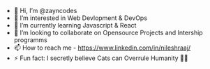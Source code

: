 - 👋 Hi, I’m @zayncodes
- 👀 I’m interested in Web Devlopment & DevOps
- 🌱 I’m currently learning Javascript & React 
- 💞️ I’m looking to collaborate on Opensource Projects and Intership programms
- 📫 How to reach me - https://www.linkedin.com/in/nileshraaj/
- ⚡ Fun fact: I secretly believe Cats can Overrule Humanity 🤫😺

<!---
zayncodes/zayncodes is a ✨ special ✨ repository because its `README.md` (this file) appears on your GitHub profile.
You can click the Preview link to take a look at your changes.
--->
